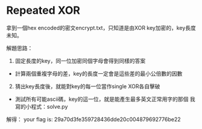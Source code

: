 # Repeated XOR
拿到一個hex encoded的密文encrypt.txt，只知道是由XOR key加密的，key長度未知。

解題思路：
 1. 固定長度的key，同一位加密同個字母會得到同樣的答案
  * 計算兩個重複字母的差，key的長度一定會是這些差的最小公倍數的因數
 2. 猜出key長度後，就能對key的每一位當作single XOR各自擊破
  * 測試所有可能ascii碼，key的這一位，就是能產生最多英文正常用字的那個
  我寫的小程式：solve.py

解得： your flag is: 29a70d3fe359728436dde20c004879692776be22
